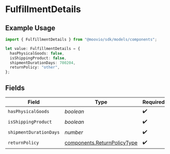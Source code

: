 # FulfillmentDetails

## Example Usage

```typescript
import { FulfillmentDetails } from "@moovio/sdk/models/components";

let value: FulfillmentDetails = {
  hasPhysicalGoods: false,
  isShippingProduct: false,
  shipmentDurationDays: 700204,
  returnPolicy: "other",
};
```

## Fields

| Field                                                                      | Type                                                                       | Required                                                                   | Description                                                                |
| -------------------------------------------------------------------------- | -------------------------------------------------------------------------- | -------------------------------------------------------------------------- | -------------------------------------------------------------------------- |
| `hasPhysicalGoods`                                                         | *boolean*                                                                  | :heavy_check_mark:                                                         | N/A                                                                        |
| `isShippingProduct`                                                        | *boolean*                                                                  | :heavy_check_mark:                                                         | N/A                                                                        |
| `shipmentDurationDays`                                                     | *number*                                                                   | :heavy_check_mark:                                                         | N/A                                                                        |
| `returnPolicy`                                                             | [components.ReturnPolicyType](../../models/components/returnpolicytype.md) | :heavy_check_mark:                                                         | N/A                                                                        |